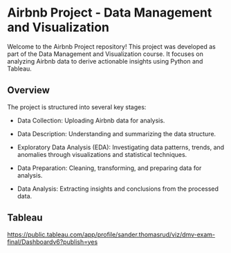# Airbnb Project - Data Management and Visualization

Welcome to the Airbnb Project repository! This project was developed as part of the Data Management and Visualization course. It focuses on analyzing Airbnb data to derive actionable insights using Python and Tableau.

## Overview

The project is structured into several key stages:

- Data Collection: Uploading Airbnb data for analysis.

- Data Description: Understanding and summarizing the data structure.

- Exploratory Data Analysis (EDA): Investigating data patterns, trends, and anomalies through visualizations and statistical techniques.

- Data Preparation: Cleaning, transforming, and preparing data for analysis.

- Data Analysis: Extracting insights and conclusions from the processed data.

## Tableau

https://public.tableau.com/app/profile/sander.thomasrud/viz/dmv-exam-final/Dashboardv6?publish=yes
